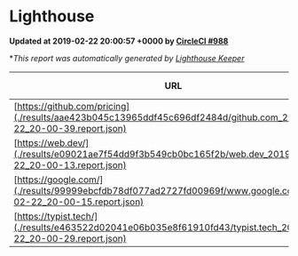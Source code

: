 
# Lighthouse

**Updated at 2019-02-22 20:00:57 +0000 by [CircleCI #988](https://circleci.com/gh/ItinerisLtd/lighthouse-keeper-example/988)**

**This report was automatically generated by [Lighthouse Keeper](https://github.com/itinerisltd/lighthouse-keeper)*

| URL | Performance | Accessibility | Best Practices | SEO | PWA | Updated At |
| --- | --- | --- | --- | --- | --- | --- |
| [https://github.com/pricing](./results/aae423b045c13965ddf45c696df2484d/github.com_2019-02-22_20-00-39.report.json) | 0.71 | 0.89 | 0.93 | 0.9 | 0.58 | 2019-02-22T20:00:39.541Z |
| [https://web.dev/](./results/e09021ae7f54dd9f3b549cb0bc165f2b/web.dev_2019-02-22_20-00-13.report.json) | 0.9 | 0.93 | 1 | 0.91 | 1 | 2019-02-22T20:00:13.760Z |
| [https://google.com/](./results/99999ebcfdb78df077ad2727fd00969f/www.google.com_2019-02-22_20-00-15.report.json) | 0.94 | 0.71 | 0.93 | 0.8 | 0.58 | 2019-02-22T20:00:15.427Z |
| [https://typist.tech/](./results/e463522d02041e06b035e8f61910fd43/typist.tech_2019-02-22_20-00-29.report.json) | 1 |  |  |  |  | 2019-02-22T20:00:29.616Z |
